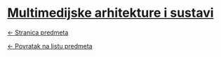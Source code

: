 # [Multimedijske arhitekture i sustavi](https://www.github.com/studosi-fer/MAIS)
[<- Stranica predmeta](https://www.fer.unizg.hr/predmet/mas)

[<- Povratak na listu predmeta](https://www.github.com/studosi/FER)